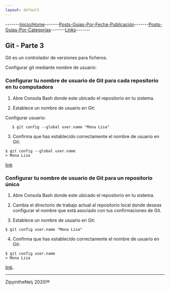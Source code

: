 ```yaml
---
layout: default
---
```

-------[Inicio/Home](./../index.html)-------[Posts-Guias-Por-Fecha-Publicación](./../posts.html)-------[Posts-Guias-Por-Categorias](./../categorias.html)-------[Links](./../links.html)-------

## Git - Parte 3

Git es un controlador de versiones para ficheros.

Configurar git mediante nombre de usuario:

### Configurar tu nombre de usuario de Git para cada repositorio en tu computadora

1. Abre Consola Bash donde este ubicado el repositorio en tu sistema.

2. Establece un nombre de usuario en Git:

Configurar usuario:
```
   $ git config --global user.name "Mona Lisa"
```

3. Confirma que has establecido correctamente el nombre de usuario en Git:

```
$ git config --global user.name
> Mona Lisa
```

[link](https://docs.github.com/es/free-pro-team@latest/github/using-git/setting-your-username-in-git#configurar-tu-nombre-de-usuario-de-git-para-cada-repositorio-en-tu-computadora)

### Configurar tu nombre de usuario de Git para un repositorio único

1. Abre Consola Bash donde este ubicado el repositorio en tu sistema.

2. Cambia el directorio de trabajo actual al repositorio local donde deseas configurar el nombre que está asociado con tus confirmaciones de Git.

3. Establece un nombre de usuario en Git:

```
$ git config user.name "Mona Lisa"
```

4. Confirma que has establecido correctamente el nombre de usuario en Git:

```
$ git config user.name
> Mona Lisa
```
[link](https://docs.github.com/es/free-pro-team@latest/github/using-git/setting-your-username-in-git#configurar-tu-nombre-de-usuario-de-git-para-un-repositorio-%C3%BAnico). 

-----------------------------------------------------------------------------

ZipyintheNet¡ 2020!®
